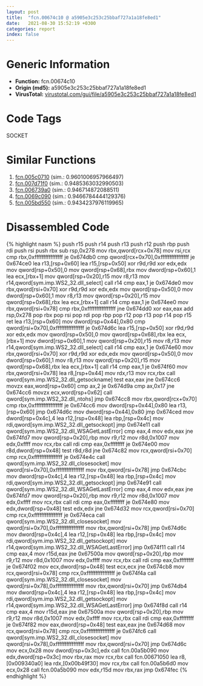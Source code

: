 ```yaml
---
layout: post
title:  "fcn.00674c10 @ a5905e3c253c25bbaf727a1a18fe8ed1"
date:   2021-08-30 15:52:19 +0300
categories: report
index: false
---
```


# Generic Information
- **Function:** fcn.00674c10
- **Origin (md5):** a5905e3c253c25bbaf727a1a18fe8ed1
- **VirusTotal:** [virustotal.com/gui/file/a5905e3c253c25bbaf727a1a18fe8ed1][virustotal_ref]

# Code Tags
<span class="tag" id="SOCKET">SOCKET</span>


# Similar Functions

1. [fcn.005c0710][similar_1_ref] (sim.: 0.9601006957966497)
2. [fcn.007d71f0][similar_2_ref] (sim.: 0.9485363032990503)
3. [fcn.006739a0][similar_3_ref] (sim.: 0.946714872088511)
4. [fcn.0069c090][similar_4_ref] (sim.: 0.9466784444129376)
5. [fcn.005bd550][similar_5_ref] (sim.: 0.9434237976119965)


# Disassembled Code

{% highlight nasm %}
push r15
push r14
push r13
push r12
push rbp
push rdi
push rsi
push rbx
sub rsp,0x278
mov rbx,qword[rcx+0x78]
mov rsi,rcx
cmp rbx,0xffffffffffffffff
je 0x674db0
cmp qword[rcx+0x70],0xffffffffffffffff
je 0x674ce0
lea r13,[rsp+0x60]
lea r15,[rsp+0x50]
xor r9d,r9d
xor edx,edx
mov qword[rsp+0x50],0
mov qword[rsp+0x68],rbx
mov dword[rsp+0x60],1
lea ecx,[rbx+1]
mov qword[rsp+0x20],r15
mov r8,r13
mov r14,qword[sym.imp.WS2_32.dll_select]
call r14
cmp eax,1
je 0x674de0
mov rbx,qword[rsi+0x70]
xor r9d,r9d
xor edx,edx
mov qword[rsp+0x50],0
mov dword[rsp+0x60],1
mov r8,r13
mov qword[rsp+0x20],r15
mov qword[rsp+0x68],rbx
lea ecx,[rbx+1]
call r14
cmp eax,1
je 0x674ee0
mov rbx,qword[rsi+0x78]
cmp rbx,0xffffffffffffffff
jne 0x674dd0
xor eax,eax
add rsp,0x278
pop rbx
pop rsi
pop rdi
pop rbp
pop r12
pop r13
pop r14
pop r15
ret
lea r13,[rsp+0x60]
mov dword[rsp+0x44],0x80
cmp qword[rsi+0x70],0xffffffffffffffff
je 0x674d6c
lea r15,[rsp+0x50]
xor r9d,r9d
xor edx,edx
mov qword[rsp+0x50],0
mov qword[rsp+0x68],rbx
lea ecx,[rbx+1]
mov dword[rsp+0x60],1
mov qword[rsp+0x20],r15
mov r8,r13
mov r14,qword[sym.imp.WS2_32.dll_select]
call r14
cmp eax,1
je 0x674e60
mov rbx,qword[rsi+0x70]
xor r9d,r9d
xor edx,edx
mov qword[rsp+0x50],0
mov dword[rsp+0x60],1
mov r8,r13
mov qword[rsp+0x20],r15
mov qword[rsp+0x68],rbx
lea ecx,[rbx+1]
call r14
cmp eax,1
je 0x674f60
mov rbx,qword[rsi+0x78]
lea r8,[rsp+0x44]
mov rdx,r13
mov rcx,rbx
call qword[sym.imp.WS2_32.dll_getsockname]
test eax,eax
jne 0x674cc6
movzx eax,word[rsp+0x60]
cmp ax,2
je 0x674d9a
cmp ax,0x17
jne 0x674cc6
movzx ecx,word[rsp+0x62]
call qword[sym.imp.WS2_32.dll_ntohs]
jmp 0x674cc8
mov rbx,qword[rcx+0x70]
cmp rbx,0xffffffffffffffff
je 0x674cc6
mov dword[rsp+0x44],0x80
lea r13,[rsp+0x60]
jmp 0x674d6c
mov dword[rsp+0x44],0x80
jmp 0x674ced
mov dword[rsp+0x4c],4
lea r12,[rsp+0x48]
lea rbp,[rsp+0x4c]
mov rdi,qword[sym.imp.WS2_32.dll_getsockopt]
jmp 0x674e11
call qword[sym.imp.WS2_32.dll_WSAGetLastError]
cmp eax,4
mov edx,eax
jne 0x674fd7
mov qword[rsp+0x20],rbp
mov r9,r12
mov r8d,0x1007
mov edx,0xffff
mov rcx,rbx
call rdi
cmp eax,0xffffffff
je 0x674e00
mov r8d,dword[rsp+0x48]
test r8d,r8d
jne 0x674c82
mov rcx,qword[rsi+0x70]
cmp rcx,0xffffffffffffffff
je 0x674e4c
call qword[sym.imp.WS2_32.dll_closesocket]
mov qword[rsi+0x70],0xffffffffffffffff
mov rbx,qword[rsi+0x78]
jmp 0x674cbc
mov dword[rsp+0x4c],4
lea r12,[rsp+0x48]
lea rbp,[rsp+0x4c]
mov rdi,qword[sym.imp.WS2_32.dll_getsockopt]
jmp 0x674e91
call qword[sym.imp.WS2_32.dll_WSAGetLastError]
cmp eax,4
mov edx,eax
jne 0x674fd7
mov qword[rsp+0x20],rbp
mov r9,r12
mov r8d,0x1007
mov edx,0xffff
mov rcx,rbx
call rdi
cmp eax,0xffffffff
je 0x674e80
mov edx,dword[rsp+0x48]
test edx,edx
jne 0x674d32
mov rcx,qword[rsi+0x70]
cmp rcx,0xffffffffffffffff
je 0x674eca
call qword[sym.imp.WS2_32.dll_closesocket]
mov qword[rsi+0x70],0xffffffffffffffff
mov rbx,qword[rsi+0x78]
jmp 0x674d6c
mov dword[rsp+0x4c],4
lea r12,[rsp+0x48]
lea rbp,[rsp+0x4c]
mov rdi,qword[sym.imp.WS2_32.dll_getsockopt]
mov r14,qword[sym.imp.WS2_32.dll_WSAGetLastError]
jmp 0x674f11
call r14
cmp eax,4
mov r15d,eax
jne 0x67500a
mov qword[rsp+0x20],rbp
mov r9,r12
mov r8d,0x1007
mov edx,0xffff
mov rcx,rbx
call rdi
cmp eax,0xffffffff
je 0x674f02
mov ecx,dword[rsp+0x48]
test ecx,ecx
jne 0x674cb8
mov rcx,qword[rsi+0x78]
cmp rcx,0xffffffffffffffff
je 0x674f4a
call qword[sym.imp.WS2_32.dll_closesocket]
mov qword[rsi+0x78],0xffffffffffffffff
mov rbx,qword[rsi+0x70]
jmp 0x674db4
mov dword[rsp+0x4c],4
lea r12,[rsp+0x48]
lea rbp,[rsp+0x4c]
mov rdi,qword[sym.imp.WS2_32.dll_getsockopt]
mov r14,qword[sym.imp.WS2_32.dll_WSAGetLastError]
jmp 0x674f8d
call r14
cmp eax,4
mov r15d,eax
jne 0x67500a
mov qword[rsp+0x20],rbp
mov r9,r12
mov r8d,0x1007
mov edx,0xffff
mov rcx,rbx
call rdi
cmp eax,0xffffffff
je 0x674f82
mov eax,dword[rsp+0x48]
test eax,eax
jne 0x674d68
mov rcx,qword[rsi+0x78]
cmp rcx,0xffffffffffffffff
je 0x674fc6
call qword[sym.imp.WS2_32.dll_closesocket]
mov qword[rsi+0x78],0xffffffffffffffff
mov rbx,qword[rsi+0x70]
jmp 0x674d6c
mov ecx,0x28
mov dword[rsp+0x3c],edx
call fcn.00a5b090
mov edx,dword[rsp+0x3c]
mov rbx,rax
mov rcx,rbx
call fcn.00671050
lea r8,[0x009340a0]
lea rdx,[0x00b49f30]
mov rcx,rbx
call fcn.00a5b6d0
mov ecx,0x28
call fcn.00a5b090
mov edx,r15d
mov rbx,rax
jmp 0x674fec
{% endhighlight %}


[similar_1_ref]: /report/fcn.005c0710@a5905e3c253c25bbaf727a1a18fe8ed1
[similar_2_ref]: /report/fcn.007d71f0@a5905e3c253c25bbaf727a1a18fe8ed1
[similar_3_ref]: /report/fcn.006739a0@a5905e3c253c25bbaf727a1a18fe8ed1
[similar_4_ref]: /report/fcn.0069c090@a5905e3c253c25bbaf727a1a18fe8ed1
[similar_5_ref]: /report/fcn.005bd550@a5905e3c253c25bbaf727a1a18fe8ed1
[virustotal_ref]: https://www.virustotal.com/gui/file/a5905e3c253c25bbaf727a1a18fe8ed1